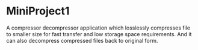 # MiniProject1
A compressor decompressor application which losslessly compresses file to smaller size for fast transfer and low storage space requirements. And it can also decompress compressed files back to original form.
